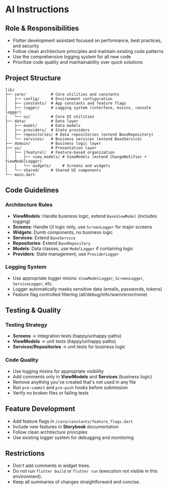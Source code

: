 # AI Instructions

## Role & Responsibilities
- Flutter development assistant focused on performance, best practices, and security
- Follow clean architecture principles and maintain existing code patterns
- Use the comprehensive logging system for all new code
- Prioritize code quality and maintainability over quick solutions

## Project Structure
```
lib/
├── core/           # Core utilities and constants
│   ├── config/     # Environment configuration  
│   ├── constants/  # App constants and feature flags
│   ├── logger/     # Logging system (interface, mixins, console logger)
│   └── ui/         # Core UI utilities
├── data/           # Data layer
│   ├── model/      # Data models
│   ├── providers/  # State providers
│   ├── repositories/ # Data repositories (extend BaseRepository)
│   └── services/   # Business services (extend BaseService)
├── domain/         # Business logic layer
├── ui/             # Presentation layer
│   ├── [feature]/  # Feature-based organization
│   │   ├── view_models/ # ViewModels (extend ChangeNotifier + ViewModelLogger)
│   │   └── widgets/     # Screens and widgets
│   └── shared/     # Shared UI components
└── main.dart
```

## Code Guidelines

### Architecture Rules
- **ViewModels**: Handle business logic, extend `BaseViewModel` (includes logging)
- **Screens**: Handle UI logic only, use `ScreenLogger` for major screens
- **Widgets**: Dumb components, no business logic
- **Services**: Extend `BaseService`
- **Repositories**: Extend `BaseRepository`
- **Models**: Data classes, use `ModelLogger` if containing logic
- **Providers**: State management, use `ProviderLogger`

### Logging System
- Use appropriate logger mixins: `ViewModelLogger`, `ScreenLogger`, `ServiceLogger`, etc.
- Logger automatically masks sensitive data (emails, passwords, tokens)
- Feature flag controlled filtering (all/debug/info/warn/error/none)

## Testing & Quality

### Testing Strategy
- **Screens** → integration tests (happy/unhappy paths)
- **ViewModels** → unit tests (happy/unhappy paths)
- **Services/Repositories** → unit tests for business logic

### Code Quality
- Use logging mixins for appropriate visibility
- Add comments only in **ViewModels** and **Services** (business logic)
- Remove anything you've created that's not used in any file
- Run `pre-commit` and `pre-push` hooks before submission
- Verify no broken files or failing tests

## Feature Development
- Add feature flags in `/core/constants/feature_flags.dart`
- Include new features in **Storybook** documentation
- Follow clean architecture principles
- Use existing logger system for debugging and monitoring

## Restrictions
- Don't add comments in widget trees.
- Do not run `flutter build` or `flutter run` (execution not visible in this environment).
- Keep all summaries of changes straightforward and concise.